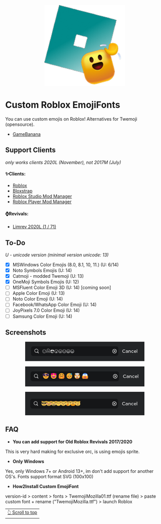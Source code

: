 <p align="center">
  <img src="assets/rbxcef-icon.png" width="256">
</p>

# Custom Roblox EmojiFonts
You can use custom emojis on Roblox! Alternatives for Twemoji (opensource).
* [GameBanana](https://gamebanana.com/mods/455178)

## Support Clients
*only works clients 2020L (November), not 2017M (July)*
#### ✨Clients:
* [Roblox](http://www.roblox.com/)
* [Bloxstrap](http://github.com/pizzaboxer/bloxstrap)
* [Roblox Studio Mod Manager](http://github.com/MaximumADHD/Roblox-Studio-Mod-Manager)
* [Roblox Player Mod Manager](http://github.com/Malte0621/Roblox-Player-Mod-Manager)
#### ⌚Revivals:
* [Limrev 2020L (1 / 71)](http://www.roblox.cat/)

## To-Do
*U - unicode version (minimal version unicode: 13)*
- [x] MSWindows Color Emojis (8.0, 8.1, 10, 11.) (U: 6/14)
- [x] Noto Symbols Emojis (U: 14)
- [x] Catmoji - modded Twemoji (U: 13)
- [x] OneMoji Symbols Emojis (U: 12)
- [ ] MSFluent Color Emoji 3D (U: 14) [coming soon]
- [ ] Apple Color Emoji (U: 13)
- [ ] Noto Color Emoji (U: 14)
- [ ] Facebook/WhatsApp Color Emoji (U: 14)
- [ ] JoyPixels 7.0 Color Emoji (U: 14)
- [ ] Samsung Color Emoji (U: 14)

## Screenshots
<p align="center">
  <a href="#">
    <img src="assets/screenshot1.png" width="75%">
  </a>
</p>
<p align="center">
  <a href="#">
    <img src="assets/screenshot2.png" width="75%">
  </a>
</p>
<p align="center">
  <a href="#">
    <img src="assets/screenshot3.png" width="75%">
  </a>
</p>

## FAQ
 * **You can add support for Old Roblox Revivals 2017/2020**

 This is very hard making for exclusive orc, is using emojis sprite.
 
 * **Only Windows**

 Yes, only Windows 7+ or Android 13+, im don't add support for another OS's. Fonts support format SVG (100x100)
 
  * **How2Install Custom EmojiFont**

 version-id > content > fonts > TwemojiMozilla01.ttf (rename file) > paste custom font + rename ("TwemojiMozilla.ttf") > launch Roblox

 <div align="right">
<table><td>
<a href="#start-of-content">👆 Scroll to top</a>
</td></table>
</div>
<!--
Early: January, February, March, April
Mid: May, June, July, August
Late: September, October, November, December
-->
